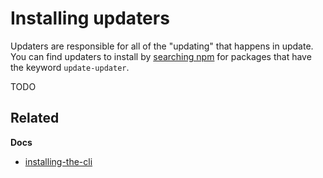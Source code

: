 # Installing updaters

Updaters are responsible for all of the "updating" that happens in update. You can find updaters to install by [searching npm](https://www.npmjs.com/browse/keyword/update-updater) for packages that have the keyword `update-updater`.

TODO

## Related

**Docs**

* [installing-the-cli](installing-the-cli.md)
